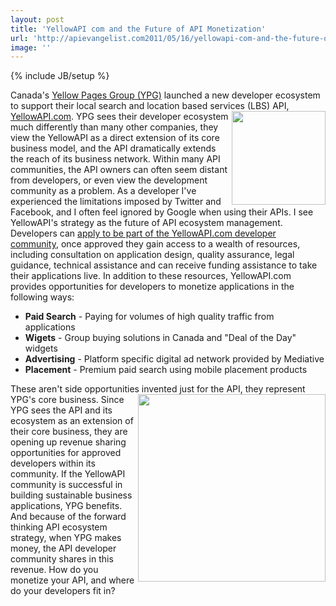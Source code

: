 ```yaml
---
layout: post
title: 'YellowAPI com and the Future of API Monetization'
url: 'http://apievangelist.com2011/05/16/yellowapi-com-and-the-future-of-api-monetization/'
image: ''
---
```

{% include JB/setup %}
Canada's <a title="Yellow Pages Group" href="http://www.ypg.com/en/">Yellow Pages Group (YPG)</a> launched a new developer ecosystem to support their local search and location based services (LBS) API, <a title="YellowAPI.com" href="http://www.yellowapi.com/">YellowAPI.com</a>.
<a title="YellowAPI.com" href="http://www.yellowapi.com/"><img src="http://kinlane-productions.s3.amazonaws.com/yellowAPI/yellow-api.jpg"  width="150" align="right" /></a>YPG sees their developer ecosystem much differently than many other companies, they view the YellowAPI as a direct extension of its core business model, and the API dramatically extends the reach of its business network.
Within many API communities, the API owners can often seem distant from developers, or even view the development community as a problem.
As a developer I've experienced the limitations imposed by Twitter and Facebook, and I often feel ignored by Google when using their APIs.
I see YellowAPI's strategy as the future of API ecosystem management.
Developers can <a title="apply to be part of the YPG developer community" href="http://www.yellowapi.com/member/register">apply to be part of the YellowAPI.com developer community</a>, once approved they gain access to a wealth of resources, including consultation on application design, quality assurance, legal guidance, technical assistance and can receive funding assistance to take their applications live.
In addition to these resources, YellowAPI.com provides opportunities for developers to monetize applications in the following ways:
<ul >
     <li>
          <strong>Paid Search</strong> - Paying for volumes of high quality traffic from applications
     </li>
     <li>
          <strong>Wigets</strong> - Group buying solutions in Canada and "Deal of the Day" widgets
     </li>
     <li>
          <strong>Advertising</strong> - Platform specific digital ad network provided by Mediative
     </li>
     <li>
          <strong>Placement</strong> - Premium paid search using mobile placement products
     </li>
</ul>These aren't side opportunities invented just for the API, they represent YPG's core business.
<a title="Yellow Pages Group" href="http://www.ypg.com/en/"><img src="http://kinlane-productions.s3.amazonaws.com/yellowAPI/yellow-pages-group.png"  width="300" align="right" /></a>Since YPG sees the API and its ecosystem as an extension of their core business, they are opening up revenue sharing opportunities for approved developers within its community.
If the YellowAPI community is successful in building sustainable business applications, YPG benefits. And because of the forward thinking API ecosystem strategy, when YPG makes money, the API developer community shares in this revenue.
How do you monetize your API, and where do your developers fit in?
